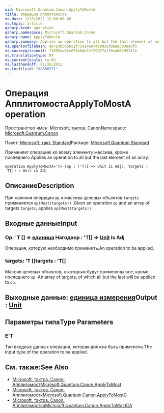 ```yaml
---
uid: Microsoft.Quantum.Canon.ApplyToMostA
title: Операция Апплитомоста
ms.date: 1/23/2021 12:00:00 AM
ms.topic: article
qsharp.kind: operation
qsharp.namespace: Microsoft.Quantum.Canon
qsharp.name: ApplyToMostA
qsharp.summary: Applies an operation to all but the last element of an array.
ms.openlocfilehash: eb793b3d6bc1f75a14e97420d36d0aea3038e0f5
ms.sourcegitcommit: 71605ea9cc630e84e7ef29027e1f0ea06299747e
ms.translationtype: MT
ms.contentlocale: ru-RU
ms.lasthandoff: 01/26/2021
ms.locfileid: "98850571"
---
```

# <a name="applytomosta-operation"></a><span data-ttu-id="260bb-102">Операция Апплитомоста</span><span class="sxs-lookup"><span data-stu-id="260bb-102">ApplyToMostA operation</span></span>

<span data-ttu-id="260bb-103">Пространство имен: [Microsoft. тактов. Canon](xref:Microsoft.Quantum.Canon)</span><span class="sxs-lookup"><span data-stu-id="260bb-103">Namespace: [Microsoft.Quantum.Canon](xref:Microsoft.Quantum.Canon)</span></span>

<span data-ttu-id="260bb-104">Пакет: [Microsoft. такт. Standard](https://nuget.org/packages/Microsoft.Quantum.Standard)</span><span class="sxs-lookup"><span data-stu-id="260bb-104">Package: [Microsoft.Quantum.Standard](https://nuget.org/packages/Microsoft.Quantum.Standard)</span></span>


<span data-ttu-id="260bb-105">Применяет операцию ко всему элементу массива, кроме последнего.</span><span class="sxs-lookup"><span data-stu-id="260bb-105">Applies an operation to all but the last element of an array.</span></span>

```qsharp
operation ApplyToMostA<'T> (op : ('T[] => Unit is Adj), targets : 'T[]) : Unit is Adj
```


## <a name="description"></a><span data-ttu-id="260bb-106">Описание</span><span class="sxs-lookup"><span data-stu-id="260bb-106">Description</span></span>

<span data-ttu-id="260bb-107">При наличии операции `op` и массива целевых объектов `targets` применяется `op(Most(targets))` .</span><span class="sxs-lookup"><span data-stu-id="260bb-107">Given an operation `op` and an array of targets `targets`, applies `op(Most(targets))`.</span></span>

## <a name="input"></a><span data-ttu-id="260bb-108">Входные данные</span><span class="sxs-lookup"><span data-stu-id="260bb-108">Input</span></span>

### <a name="op--t--unit--is-adj"></a><span data-ttu-id="260bb-109">Op: 'T [] => [единица](xref:microsoft.quantum.lang-ref.unit)  Нагода</span><span class="sxs-lookup"><span data-stu-id="260bb-109">op : 'T[] => [Unit](xref:microsoft.quantum.lang-ref.unit)  is Adj</span></span>

<span data-ttu-id="260bb-110">Операция, которую необходимо применить.</span><span class="sxs-lookup"><span data-stu-id="260bb-110">An operation to be applied.</span></span>


### <a name="targets--t"></a><span data-ttu-id="260bb-111">targets: 'T []</span><span class="sxs-lookup"><span data-stu-id="260bb-111">targets : 'T[]</span></span>

<span data-ttu-id="260bb-112">Массив целевых объектов, к которым будут применены все, кроме последнего `op` .</span><span class="sxs-lookup"><span data-stu-id="260bb-112">An array of targets, of which all but the last will be applied to `op`.</span></span>



## <a name="output--unit"></a><span data-ttu-id="260bb-113">Выходные данные: [единица измерения](xref:microsoft.quantum.lang-ref.unit)</span><span class="sxs-lookup"><span data-stu-id="260bb-113">Output : [Unit](xref:microsoft.quantum.lang-ref.unit)</span></span>



## <a name="type-parameters"></a><span data-ttu-id="260bb-114">Параметры типа</span><span class="sxs-lookup"><span data-stu-id="260bb-114">Type Parameters</span></span>

### <a name="t"></a><span data-ttu-id="260bb-115">Е</span><span class="sxs-lookup"><span data-stu-id="260bb-115">'T</span></span>

<span data-ttu-id="260bb-116">Тип входных данных операции, которая должна быть применена.</span><span class="sxs-lookup"><span data-stu-id="260bb-116">The input type of the operation to be applied.</span></span>

## <a name="see-also"></a><span data-ttu-id="260bb-117">См. также:</span><span class="sxs-lookup"><span data-stu-id="260bb-117">See Also</span></span>

- [<span data-ttu-id="260bb-118">Microsoft. тактов. Canon. Апплитомост</span><span class="sxs-lookup"><span data-stu-id="260bb-118">Microsoft.Quantum.Canon.ApplyToMost</span></span>](xref:Microsoft.Quantum.Canon.ApplyToMost)
- [<span data-ttu-id="260bb-119">Microsoft. тактов. Canon. Апплитомостк</span><span class="sxs-lookup"><span data-stu-id="260bb-119">Microsoft.Quantum.Canon.ApplyToMostC</span></span>](xref:Microsoft.Quantum.Canon.ApplyToMostC)
- [<span data-ttu-id="260bb-120">Microsoft. тактов. Canon. Апплитомостка</span><span class="sxs-lookup"><span data-stu-id="260bb-120">Microsoft.Quantum.Canon.ApplyToMostCA</span></span>](xref:Microsoft.Quantum.Canon.ApplyToMostCA)